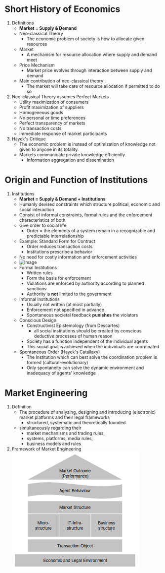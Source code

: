 # Short History of Economics
1. Definitions
    - **Market = Supply & Demand**
    - Neo-classical Theory
        * The economic problem of society is how to allocate given resources
    - Market
        * A mechanism for resource allocation where supply and demand meet
    - Price Mechanism
        * Market price evolves through interaction between supply and demand
    - Main contribution of neo-classical theory:
        * The market will take care of resource allocation if permitted to do so
1. Neo-classical Theory assumes Perfect Markets
    - Utility maximization of consumers
    - Profit maximization of suppliers
    - Homogeneous goods
    - No personal or time preferences
    - Perfect transparency of markets
    - No transaction costs
    - Immediate response of market participants
1. Hayek's Critique
    - The economic problem is instead of optimization of knowledge not given to anyone in its totality.
    - Markets communicate private knowledge efficiently
        * Information aggregation and dissemination



# Origin and Function of Institutions
1. Institutions
    - **Market = Supply & Demand + Institutions**
    - Humanly devised constraints which structure political, economic and social interaction
    - Consist of informal constraints, formal rules and the enforcement characteristics of both
    - Give order to social life
        * Order = the elements of a system remain in a recognizable and predictable interrelationship
    - Example: Standard Form for Contract
        * Order reduces transaction costs
        * Institutions prescribe a behavior
    - No need for costly information and enforcement activities
    - ![image](images/institutions_and_design_example.png)
    - Formal Institutions
        * Written rules
        * Form the basis for enforcement
        * Violations are enforced by authority according to planned sanctions
        * Authority is **not** limited to the government
    - Informal Institutions
        * Usually not written (at most partially)
        * Enforcement not specified in advance
        * Spontaneous societal feedback **punishes** the violators
    - Conscious Design
        * Constructivist Epistemology (from Descartes)
            + all social institutions should be created by conscious deductive processes of human reason
        * Society has a function independent of the individual agents
        * This social goal is achieved when the individuals are coordinated
    - Spontaneous Order (Hayek's Catallaxy)
        * The Institution which can best solve the coordination problem is formed (cultural-evolutionary)
        * Only spontaneity can solve the dynamic environment and inadequacy of agents' knowledge



# Market Engineering
1. Definition
    - The procedure of analyzing, designing and introducing (electronic) market platforms and their legal frameworks
        * structured, systematic and theoretically founded
    - simultaneously regarding their
        * market mechanisms and trading rules,
        * systems, platforms, media rules,
        * business models and rules
1. Framework of Market Engineering
![image](images/framework_of_market_engineering.png)
